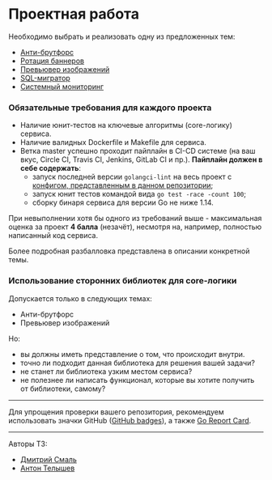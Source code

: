 # Проектная работа

Необходимо выбрать и реализовать одну из предложенных тем:
* [Анти-брутфорс](./01-anti-bruteforce.md)
* [Ротация баннеров](./02-banners-rotation.md)
* [Превьювер изображений](./03-image-previewer.md)
* [SQL-мигратор](./04-sql-migrator.md)
* [Системный мониторинг](./05-system-stats-daemon.md)

### Обязательные требования для каждого проекта
* Наличие юнит-тестов на ключевые алгоритмы (core-логику) сервиса.
* Наличие валидных Dockerfile и Makefile для сервиса.
* Ветка master успешно проходит пайплайн в CI-CD системе 
(на ваш вкус, Circle CI, Travis CI, Jenkins, GitLab CI и пр.).
**Пайплайн должен в себе содержать**:
    - запуск последней версии `golangci-lint` на весь проект с
    [конфигом, представленным в данном репозитории](./.golangci.yml);
    - запуск юнит тестов командой вида `go test -race -count 100`;
    - сборку бинаря сервиса для версии Go не ниже 1.14. 

При невыполнении хотя бы одного из требований выше - максимальная оценка за проект **4 балла**
(незачёт), несмотря на, например, полностью написанный код сервиса.

Более подробная разбалловка представлена в описании конкретной темы.

### Использование сторонних библиотек для core-логики
Допускается только в следующих темах:
- Анти-брутфорс
- Превьювер изображений

Но:
- вы должны иметь представление о том, что происходит внутри.
- точно ли подходит данная библиотека для решения вашей задачи?
- не станет ли библиотека узким местом сервиса?
- не полезнее ли написать функционал, которые вы хотите получить от библиотеки, самому?

---

Для упрощения проверки вашего репозитория, рекомендуем использовать значки GitHub
([GitHub badges](https://github.com/dwyl/repo-badges)), а также 
[Go Report Card](https://goreportcard.com/).

---
Авторы ТЗ:
- [Дмитрий Смаль](https://github.com/mialinx)
- [Антон Телышев](https://github.com/Antonboom)
